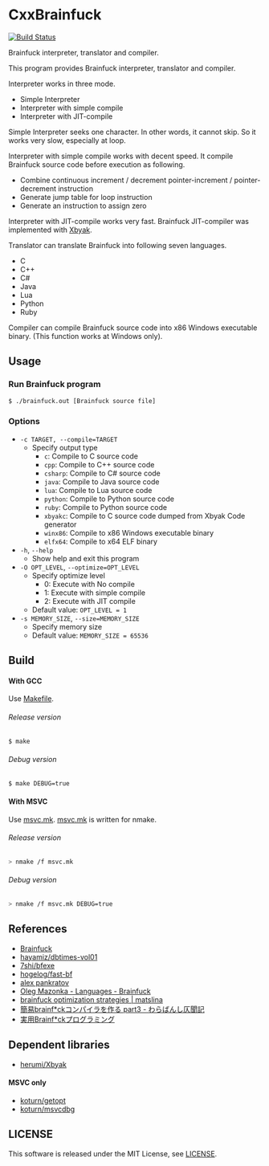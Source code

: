 CxxBrainfuck
============

[![Build Status](https://travis-ci.org/koturn/CxxBrainfuck.png)](https://travis-ci.org/koturn/CxxBrainfuck)

Brainfuck interpreter, translator and compiler.

This program provides Brainfuck interpreter, translator and compiler.

Interpreter works in three mode.

- Simple Interpreter
- Interpreter with simple compile
- Interpreter with JIT-compile

Simple Interpreter seeks one character.
In other words, it cannot skip.
So it works very slow, especially at loop.

Interpreter with simple compile works with decent speed.
It compile Brainfuck source code before execution as following.

- Combine continuous increment / decrement pointer-increment /
  pointer-decrement instruction
- Generate jump table for loop instruction
- Generate an instruction to assign zero

Interpreter with JIT-compile works very fast.
Brainfuck JIT-compiler was implemented with [Xbyak](https://github.com/herumi/xbyak).

Translator can translate Brainfuck into following seven languages.

- C
- C++
- C#
- Java
- Lua
- Python
- Ruby

Compiler can compile Brainfuck source code into x86 Windows executable binary.
(This function works at Windows only).


## Usage

### Run Brainfuck program

```sh
$ ./brainfuck.out [Brainfuck source file]
```

### Options

- ```-c TARGET, --compile=TARGET```
  - Specify output type
    - ```c```:      Compile to C source code
    - ```cpp```:    Compile to C++ source code
    - ```csharp```: Compile to C# source code
    - ```java```:   Compile to Java source code
    - ```lua```:    Compile to Lua source code
    - ```python```: Compile to Python source code
    - ```ruby```:   Compile to Python source code
    - ```xbyakc```: Compile to C source code dumped from Xbyak Code generator
    - ```winx86```: Compile to x86 Windows executable binary
    - ```elfx64```: Compile to x64 ELF binary
- ```-h```, ```--help```
  - Show help and exit this program
- ```-O OPT_LEVEL```, ```--optimize=OPT_LEVEL```
  - Specify optimize level
    - 0: Execute with No compile
    - 1: Execute with simple compile
    - 2: Execute with JIT compile
  - Default value: ```OPT_LEVEL = 1```
- ```-s MEMORY_SIZE```, ```--size=MEMORY_SIZE```
  - Specify memory size
  - Default value: ```MEMORY_SIZE = 65536```


## Build

#### With GCC

Use [Makefile](Makefile).

###### Release version

```sh
$ make
```

###### Debug version

```sh
$ make DEBUG=true
```

#### With MSVC

Use [msvc.mk](msvc.mk).
[msvc.mk](msvc.mk) is written for nmake.

###### Release version

```sh
> nmake /f msvc.mk
```

###### Debug version

```sh
> nmake /f msvc.mk DEBUG=true
```


## References

- [Brainfuck](http://en.wikipedia.org/wiki/Brainfuck)
- [hayamiz/dbtimes-vol01](https://github.com/hayamiz/dbtimes-vol01)
- [7shi/bfexe](https://github.com/7shi/bfexe)
- [hogelog/fast-bf](https://github.com/hogelog/fast-bf)
- [alex pankratov](http://www.swapped.cc/#!/bff)
- [Oleg Mazonka - Languages - Brainfuck](http://mazonka.com/brainf/)
- [brainfuck optimization strategies |  matslina](http://calmerthanyouare.org/2015/01/07/optimizing-brainfuck.html)
- [簡易brainf*ckコンパイラを作る part3 - わらばんし仄聞記](http://warabanshi.hatenablog.com/entry/2013/01/05/131602)
- [実用Brainf*ckプログラミング](http://www.slideshare.net/KMC_JP/brainfck)


## Dependent libraries

- [herumi/Xbyak](https://github.com/herumi/xbyak)

#### MSVC only

- [koturn/getopt](https://github.com/koturn/getopt)
- [koturn/msvcdbg](https://github.com/koturn/msvcdbg)


## LICENSE

This software is released under the MIT License, see [LICENSE](LICENSE).
